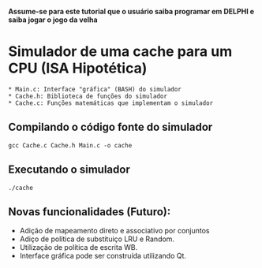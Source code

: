 __Assume-se para este tutorial que o usuário saiba programar em DELPHI e saiba jogar o jogo da velha__

Simulador de uma cache para um CPU (ISA Hipotética)
========

```
* Main.c: Interface "gráfica" (BASH) do simulador
* Cache.h: Biblioteca de funções do simulador
* Cache.c: Funções matemáticas que implementam o simulador
```

Compilando o código fonte do simulador
-----------
```
gcc Cache.c Cache.h Main.c -o cache
```

Executando o simulador
-----------
```
./cache
```
Novas funcionalidades (Futuro):
-----------

- Adição de mapeamento direto e associativo por conjuntos
- Adiço de política de substituiço LRU e Random.
- Utilização de política de escrita WB.
- Interface gráfica pode ser construída utilizando Qt.
